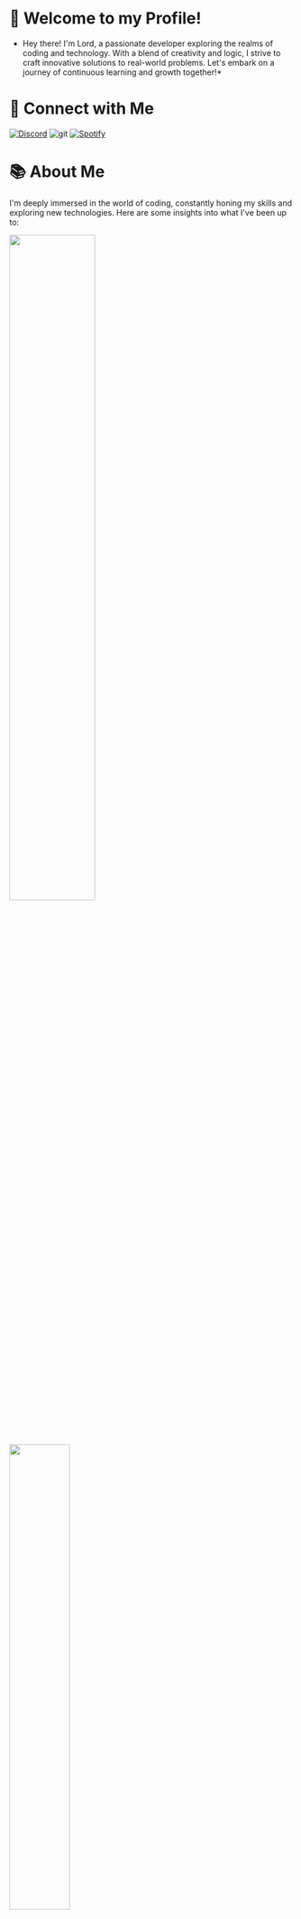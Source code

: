 # 🚀 Welcome to my Profile!
* Hey there! I'm Lord, a passionate developer exploring the realms of coding and technology. With a blend of creativity and logic, I strive to craft innovative solutions to real-world problems. Let's embark on a journey of continuous learning and growth together!*
# 🌟 Connect with Me
[![Discord](https://img.shields.io/badge/Discord-7289DA?style=for-the-badge&logo=discord&logoColor=white)](https://discordapp.com/users/755106757038178396)
![git](	https://img.shields.io/badge/GIT-E44C30?style=for-the-badge&logo=git&logoColor=white)
[![Spotify](https://img.shields.io/badge/Spotify-1ED760?&style=for-the-badge&logo=spotify&logoColor=white)](https://open.spotify.com/user/5iedm2386l18mkogoc07malvu?si=5c8679e9d37448e7)


# 📚 About Me
I'm deeply immersed in the world of coding, constantly honing my skills and exploring new technologies. Here are some insights into what I've been up to:
<div style="margin-bottom:100px">
<img width=55% src="https://github-readme-stats.vercel.app/api?username=LordDarkdev&show_icons=true&theme=radical&rank_icon=github" />
<img width=46% src="https://github-readme-stats-git-main-rafaelalexandrino.vercel.app/api/top-langs/?username=LordDarkdev&show_icons=true&theme=radical&layout=compact" />
 </div>
 
 # 💻 Skills & Expertise
I'm proficient in various programming languages and technologies, including:

![JavaScript](https://img.shields.io/badge/JavaScript-F7DF1E?style=for-the-badge&logo=javascript&logoColor=black)&nbsp;
![Nodejs](https://img.shields.io/badge/Node.js-43853D?style=for-the-badge&logo=node.js&logoColor=white)&nbsp;
![HTML](https://img.shields.io/badge/HTML5-E34F26?style=for-the-badge&logo=html5&logoColor=white)&nbsp;
![CSS](https://img.shields.io/badge/CSS3-1572B6?style=for-the-badge&logo=css3&logoColor=white)&nbsp;

# 📱 learning
Currently, I'm expanding my knowledge in:

![Python](https://img.shields.io/badge/Python-14354C?style=for-the-badge&logo=python&logoColor=white)&nbsp;
![React.js](https://img.shields.io/badge/React-20232A?style=for-the-badge&logo=react&logoColor=61DAFB)&nbsp;
